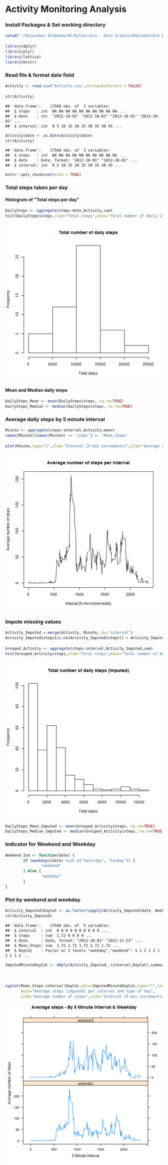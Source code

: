 

Activity Monitoring Analysis
=============================

### Install Packages & Set working directory

```r
setwd("~/Rajasekar Alamanda/KC/R/Coursera - Data Science/Reproducible Research")

library(dplyr)
library(plyr)
library(lattice)
library(knitr)
```
        
### Read file & format date field

```r
Activity <- read.csv("Activity.csv",stringsAsFactors = FALSE)

str(Activity)
```

```
## 'data.frame':	17568 obs. of  3 variables:
##  $ steps   : int  NA NA NA NA NA NA NA NA NA NA ...
##  $ date    : chr  "2012-10-01" "2012-10-01" "2012-10-01" "2012-10-01" ...
##  $ interval: int  0 5 10 15 20 25 30 35 40 45 ...
```

```r
Activity$date <- as.Date(Activity$date)
str(Activity)
```

```
## 'data.frame':	17568 obs. of  3 variables:
##  $ steps   : int  NA NA NA NA NA NA NA NA NA NA ...
##  $ date    : Date, format: "2012-10-01" "2012-10-01" ...
##  $ interval: int  0 5 10 15 20 25 30 35 40 45 ...
```


```r
knitr::opts_chunk$set(echo = TRUE)
```

### Total steps taken per day
#### Histogram of "Total steps per day"


```r
DailySteps <- aggregate(steps~date,Activity,sum)
hist(DailySteps$steps,xlab="Total steps",main="Total number of daily steps")
```

![plot of chunk unnamed-chunk-4](figure/unnamed-chunk-4-1.png)

#### Mean and Median daily steps

```r
DailySteps_Mean <- mean(DailySteps$steps, na.rm=TRUE)
DailySteps_Median <- median(DailySteps$steps, na.rm=TRUE)
```

### Average daily steps by 5 minute interval

```r
Minute <- aggregate(steps~interval,Activity,mean)
names(Minute)[names(Minute) == 'steps'] <- 'Mean_Steps'

plot(Minute,type="l",xlab="Interval [5-min increments]",ylab="Average number of steps",main="Average number of steps per interval")
```

![plot of chunk unnamed-chunk-6](figure/unnamed-chunk-6-1.png)

### Impute missing values

```r
Activity_Imputed = merge(Activity, Minute, by="interval")
Activity_Imputed$steps[is.na(Activity_Imputed$steps)] = Activity_Imputed$Mean_Steps[is.na(Activity_Imputed$steps)]

Grouped_Activity <- aggregate(steps~interval,Activity_Imputed,sum)
hist(Grouped_Activity$steps,xlab="Total steps",main="Total number of daily steps (Imputed)")
```

![plot of chunk unnamed-chunk-7](figure/unnamed-chunk-7-1.png)

```r
DailySteps_Mean_Imputed <- mean(Grouped_Activity$steps, na.rm=TRUE)
DailySteps_Median_Imputed <- median(Grouped_Activity$steps, na.rm=TRUE)
```

### Indicator for Weekend and Weekday

```r
Weekend_Ind <- function(date) {
        if (weekdays(date) %in% c("Saturday", "Sunday")) {
                "weekend"
        } else {
                "weekday"
        }
}
```

### Plot by weekend and weekday

```r
Activity_Imputed$DayCat <- as.factor(sapply(Activity_Imputed$date, Weekend_Ind))
str(Activity_Imputed)
```

```
## 'data.frame':	17568 obs. of  5 variables:
##  $ interval  : int  0 0 0 0 0 0 0 0 0 0 ...
##  $ steps     : num  1.72 0 0 0 0 ...
##  $ date      : Date, format: "2012-10-01" "2012-11-23" ...
##  $ Mean_Steps: num  1.72 1.72 1.72 1.72 1.72 ...
##  $ DayCat    : Factor w/ 2 levels "weekday","weekend": 1 1 2 1 2 1 2 1 1 2 ...
```

```r
ImputedMinuteDayCat <- ddply(Activity_Imputed,.(interval,DayCat),summarize,Mean_Steps=mean(steps))



xyplot(Mean_Steps~interval|DayCat,data=ImputedMinuteDayCat,type="l",layout = c(1,2),
       main="Average steps (imputed) per interval and type of day",
       ylab="Average number of steps",xlab="Interval [5-min increments]")
```

![plot of chunk unnamed-chunk-9](figure/unnamed-chunk-9-1.png)


